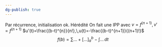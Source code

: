 ```yaml
---
dg-publish: true
---
```


Par récurrence, initialisation ok.
Hérédité
On fait une IPP avec $v=f^{(n+1)},\,v'=f^{(n+1)}$ $u'(t)=\frac{(b-t)^{n}}{n!},\,u(t)=-\frac{(b-t)^{n+1}}{(n+1)!}$
$$
f(b)=\sum\dots + [\dots]_{a}^{b} -\int \dots \, dt 
$$
